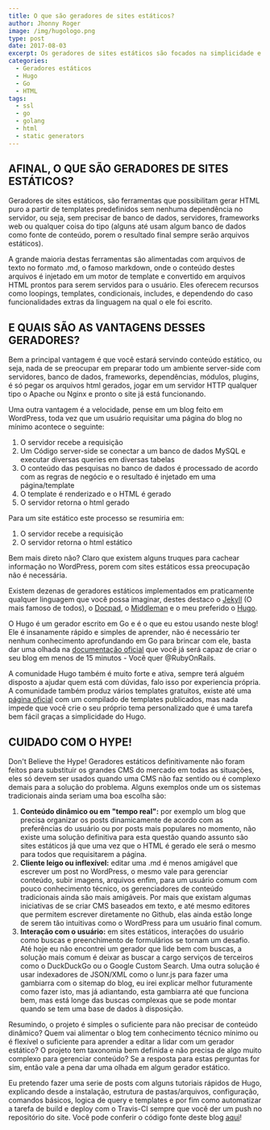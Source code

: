```yaml
---
title: O que são geradores de sites estáticos?
author: Jhonny Roger
image: /img/hugologo.png
type: post
date: 2017-08-03
excerpt: Os geradores de sites estáticos são focados na simplicidade e podem ser uma ótima alternativa aos CMS tradicionais
categories:
  - Geradores estáticos
  - Hugo
  - Go
  - HTML
tags:
  - ssl
  - go
  - golang
  - html
  - static generators
---
```


AFINAL, O QUE SÃO GERADORES DE SITES ESTÁTICOS?
-----------------------------------------------

Geradores de sites estáticos, são ferramentas que possibilitam gerar HTML puro a partir de templates predefinidos sem nenhuma dependência no servidor, ou seja, sem precisar de banco de dados, servidores, frameworks web ou qualquer coisa do tipo (alguns até usam algum banco de dados como fonte de conteúdo, porem o resultado final sempre serão arquivos estáticos). 

A grande maioria destas ferramentas são alimentadas com arquivos de texto no formato .md, o famoso markdown, onde o conteúdo destes arquivos é injetado em um motor de template e convertido em arquivos HTML prontos para serem servidos para o usuário. Eles oferecem recursos como loopings, templates, condicionais, includes, e dependendo do caso funcionalidades extras da linguagem na qual o ele foi escrito. 
 
 
E QUAIS SÃO AS VANTAGENS DESSES GERADORES?
------------------------------------------

Bem a principal vantagem é que você estará servindo conteúdo estático, ou seja, nada de se preocupar em preparar todo um ambiente server-side com servidores, banco de dados, frameworks, dependências, módulos, plugins, é só pegar os arquivos html gerados, jogar em um servidor HTTP qualquer tipo o Apache ou Nginx e pronto o site já está funcionando. 
 
Uma outra vantagem é a velocidade, pense em um blog feito em WordPress, toda vez que um usuário requisitar uma página do blog no mínimo acontece o seguinte: 

 1. O servidor recebe a requisição  
 2. Um Código server-side se conectar a um banco de dados MySQL e executar diversas queries em diversas tabelas 
 3. O conteúdo das pesquisas no banco de dados é processado de acordo com as regras de negócio e o resultado é injetado em uma página/template  
 4. O template é renderizado e o HTML é gerado  
 5. O servidor retorna o html gerado

Para um site estático este processo se resumiria em: 

 1. O servidor recebe a requisição 
 2. O servidor retorna o html estático 
 
Bem mais direto não? Claro que existem alguns truques para cachear informação no WordPress, porem com sites estáticos essa preocupação não é necessária.
 
Existem dezenas de geradores estáticos implementados em praticamente qualquer linguagem que você possa imaginar, destes destaco o [Jekyll](https://jekyllrb.com/) (O mais famoso de todos), o [Docpad](https://github.com/docpad/docpad), o [Middleman](https://github.com/middleman/middleman) e o meu preferido o [Hugo](https://github.com/gohugoio/hugo).
 
O Hugo é um gerador escrito em Go e é o que eu estou usando neste blog! Ele é insanamente rápido e simples de aprender, não é necessário ter nenhum conhecimento aprofundando em Go para brincar com ele, basta dar uma olhada na [documentação oficial](https://gohugo.io/) que você já será capaz de criar o seu blog em menos de 15 minutos - Você quer @RubyOnRails. 

A comunidade Hugo também é muito forte e ativa, sempre terá alguém disposto a ajudar quem está com dúvidas, falo isso por experiencia própria. A comunidade também produz vários templates gratuitos, existe até uma [página oficial](https://themes.gohugo.io/) com um compilado de templates publicados, mas nada impede que você crie o seu próprio tema personalizado que é uma tarefa bem fácil graças a simplicidade do Hugo. 
 
 
CUIDADO COM O HYPE!
-------------------

Don't Believe the Hype! Geradores estáticos definitivamente não foram feitos para substituir os grandes CMS do mercado em todas as situações, eles só devem ser usados quando uma CMS não faz sentido ou é complexo demais para a solução do problema. Alguns exemplos onde um os sistemas tradicionais ainda seriam uma boa escolha são: 
 
 1. **Conteúdo dinâmico ou em "tempo real":** por exemplo um blog que precisa organizar os posts dinamicamente de acordo com as preferências do usuário ou por posts mais populares no momento, não existe uma solução definitiva para esta questão quando assunto são sites estáticos já que uma vez que o HTML é gerado ele será o mesmo para todos que requisitarem a página.
 2. **Cliente leigo ou inflexível:** editar uma .md é menos amigável que escrever um post no WordPress, o mesmo vale para gerenciar conteúdo, subir imagens, arquivos enfim, para um usuário comum com pouco conhecimento técnico, os gerenciadores de conteúdo tradicionais ainda são mais amigáveis. Por mais que existam algumas iniciativas de se criar CMS baseados em texto, e até mesmo editores que permitem escrever diretamente no Github, elas ainda estão longe de serem tão intuitivas como o WordPress para um usuário final comum. 
 3. **Interação com o usuário:** em sites estáticos, interações do usuário como buscas e preenchimento de formulários se tornam um desafio. Até hoje eu não encontrei um gerador que lide bem com buscas, a solução mais comum é deixar as buscar a cargo serviços de terceiros como o DuckDuckGo ou o Google Custom Search. Uma outra solução é usar indexadores de JSON/XML como o lunr.js para fazer uma gambiarra com o sitemap do blog, eu irei explicar melhor futuramente como fazer isto, mas já adiantando, esta gambiarra até que funciona bem, mas está longe das buscas complexas que se pode montar quando se tem uma base de dados à disposição.
 
Resumindo, o projeto é simples o suficiente para não precisar de conteúdo dinâmico? Quem vai alimentar o blog tem conhecimento técnico mínimo ou é flexível o suficiente para aprender a editar a lidar com um gerador estático? O projeto tem taxonomia bem definida e não precisa de algo muito complexo para gerenciar conteúdo? Se a resposta para estas perguntas for sim, então vale a pena dar uma olhada em algum gerador estático. 

Eu pretendo fazer uma serie de posts com alguns tutoriais rápidos de Hugo, explicando desde a instalação, estrutura de pastas/arquivos, configuração, comandos básicos, logica de query e templates e por fim como automatizar a tarefa de build e deploy com o  Travis-CI sempre que você der um push no repositório do site. Você pode conferir o código fonte deste blog [aqui](https://github.com/jhonnyrogerb/jhonny-roger-blog)!